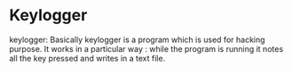 # Keylogger

keylogger: Basically keylogger is a program which is used for hacking purpose. It works in a particular way  : while the program is running it notes all the key pressed and writes in a text file.
